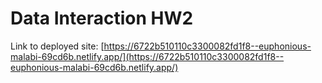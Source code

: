 # Data Interaction HW2

Link to deployed site: [https://6722b510110c3300082fd1f8--euphonious-malabi-69cd6b.netlify.app/](https://6722b510110c3300082fd1f8--euphonious-malabi-69cd6b.netlify.app/)


